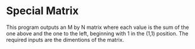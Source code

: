 # Special Matrix

This program outputs an M by N matrix where each value is the sum of the one above and the one to the left, beginning with 1 in the (1,1) position. The required inputs are the dimentions of the matrix.
